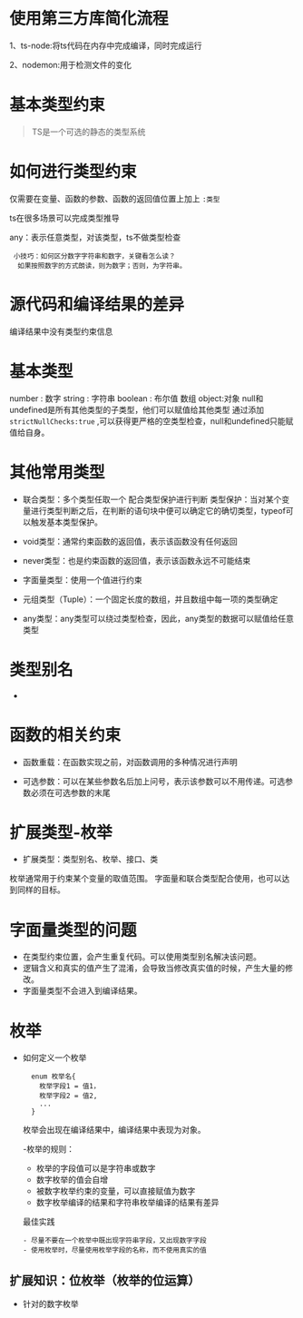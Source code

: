 # 使用第三方库简化流程

 1、ts-node:将ts代码在内存中完成编译，同时完成运行

 2、nodemon:用于检测文件的变化

# 基本类型约束

> TS是一个可选的静态的类型系统

# 如何进行类型约束

  仅需要在变量、函数的参数、函数的返回值位置上加上 ```:类型```

  ts在很多场景可以完成类型推导

  any：表示任意类型，对该类型，ts不做类型检查

     小技巧：如何区分数字字符串和数字，关键看怎么读？
      如果按照数字的方式朗读，则为数字；否则，为字符串。

# 源代码和编译结果的差异

  编译结果中没有类型约束信息

# 基本类型

  number : 数字
  string : 字符串
  boolean : 布尔值
  数组
  object:对象
  null和undefined是所有其他类型的子类型，他们可以赋值给其他类型
  通过添加```strictNullChecks:true``` ,可以获得更严格的空类型检查，null和undefined只能赋值给自身。

# 其他常用类型
  
- 联合类型：多个类型任取一个
      配合类型保护进行判断
      类型保护：当对某个变量进行类型判断之后，在判断的语句块中便可以确定它的确切类型，typeof可以触发基本类型保护。

- void类型：通常约束函数的返回值，表示该函数没有任何返回

- never类型：也是约束函数的返回值，表示该函数永远不可能结束

- 字面量类型：使用一个值进行约束

- 元组类型（Tuple）：一个固定长度的数组，并且数组中每一项的类型确定

- any类型：any类型可以绕过类型检查，因此，any类型的数据可以赋值给任意类型

# 类型别名

 - ```type 类型名 = ...

# 函数的相关约束

- 函数重载：在函数实现之前，对函数调用的多种情况进行声明

- 可选参数：可以在某些参数名后加上问号，表示该参数可以不用传递。可选参数必须在可选参数的末尾

# 扩展类型-枚举

- 扩展类型：类型别名、枚举、接口、类

枚举通常用于约束某个变量的取值范围。
字面量和联合类型配合使用，也可以达到同样的目标。

# 字面量类型的问题
  - 在类型约束位置，会产生重复代码。可以使用类型别名解决该问题。
  - 逻辑含义和真实的值产生了混淆，会导致当修改真实值的时候，产生大量的修改。
  - 字面量类型不会进入到编译结果。

# 枚举

- 如何定义一个枚举

  ```
    enum 枚举名{
      枚举字段1 = 值1，
      枚举字段2 = 值2,
      ...
    }

  ```

  枚举会出现在编译结果中，编译结果中表现为对象。

  -枚举的规则：

    - 枚举的字段值可以是字符串或数字
    - 数字枚举的值会自增
    - 被数字枚举约束的变量，可以直接赋值为数字
    - 数字枚举编译的结果和字符串枚举编译的结果有差异

    最佳实践

      - 尽量不要在一个枚举中既出现字符串字段，又出现数字字段
      - 使用枚举时，尽量使用枚举字段的名称，而不使用真实的值


## 扩展知识：位枚举（枚举的位运算）

  - 针对的数字枚举

    